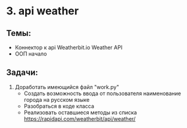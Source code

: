 <h1>3. api weather</h1>

<h2>Темы:</h2>

- Коннектор к api Weatherbit.io Weather API
- ООП начало

<h2>Задачи:</h2>

1. Доработать имеющийся файл "work.py"
    - Создать возможность ввода от пользователя наименование города на русском языке
    - Разобраться в коде класса
    - Реализовать оставшиеся методы из списка https://rapidapi.com/weatherbit/api/weather/